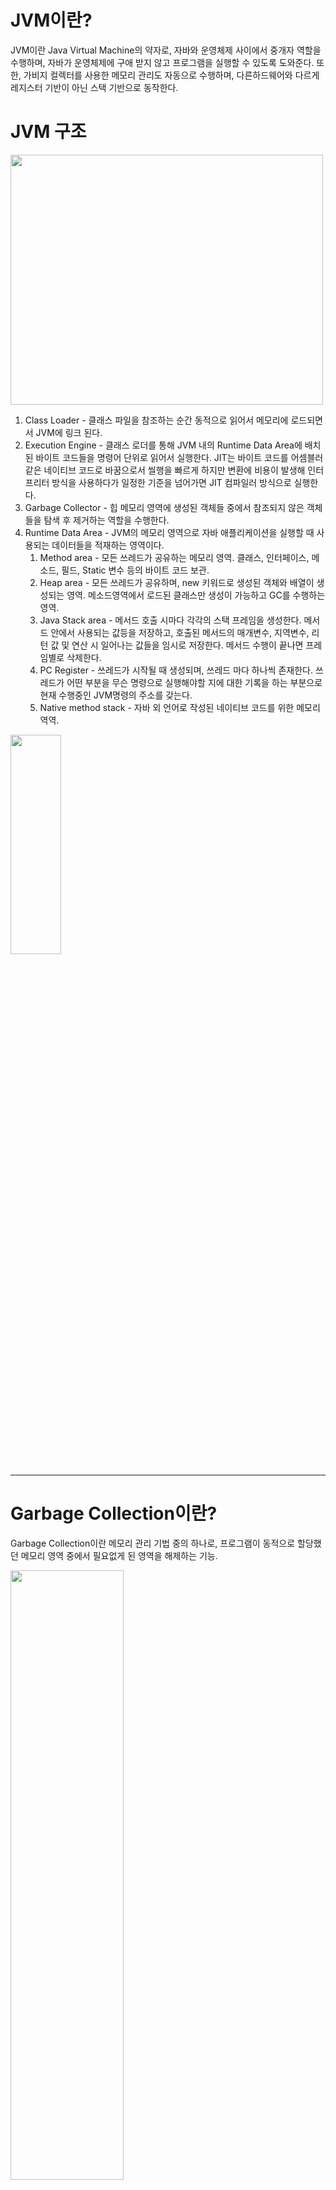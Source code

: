 # JVM이란?

JVM이란 Java Virtual Machine의 약자로, 자바와 운영체제 사이에서 중개자 역할을 수행하며, 자바가 운영체제에 구애 받지 않고  프로그램을 실행할 수 있도록 도와준다. 
또한, 가비지 컬렉터를 사용한 메모리 관리도 자동으로 수행하며, 다른하드웨어와 다르게 레지스터 기반이 아닌 스택 기반으로 동작한다.




# JVM 구조

<img src="https://img1.daumcdn.net/thumb/R1280x0/?scode=mtistory2&fname=https%3A%2F%2Fblog.kakaocdn.net%2Fdn%2FcQRqku%2Fbtru0vJ6Ixx%2F9qCTW7ChXc80fGfQUrT4B0%2Fimg.png" width="500" height="400"/>

1. Class Loader - 클래스 파일을 참조하는 순간 동적으로 읽어서 메모리에 로드되면서 JVM에 링크 된다.
2. Execution Engine - 클래스 로더를 통해 JVM 내의 Runtime Data Area에 배치된 바이트 코드들을 명령어 단위로 읽어서 실행한다. JIT는 바이트 코드를 어셈블러 같은 네이티브 코드로 바꿈으로서 씰행을 빠르게 하지만 변환에 비용이 발생해 인터프리터 방식을 사용하다가 일정한 기준을 넘어가면 JIT 컴파일러 방식으로 실행한다.
3. Garbage Collector - 힙 메모리 영역에 생성된 객체들 중에서 참조되지 않은 객체들을 탐색 후 제거하는 역할을 수행한다.
4. Runtime Data Area - JVM의 메모리 영역으로 자바 애플리케이션을 실행할 때 사용되는 데이터들을 적재하는 영역이다.
    1. Method area - 모든 쓰레드가 공유하는 메모리 영역. 클래스, 인터페이스, 메소드, 필드, Static 변수 등의 바이트 코드 보관.
    2. Heap area - 모든 쓰레드가 공유하며, new 키워드로 생성된 객체와 배열이 생성되는 영역. 메소드영역에서 로드된 클래스만 생성이 가능하고 GC를 수행하는 영역.
    3. Java Stack area - 메서드 호출 시마다 각각의 스택 프레임을 생성한다. 메서드 안에서 사용되는 값등을 저장하고, 호출된 메서드의 매개변수, 지역변수, 리턴 값 및 연산 시 일어나는 값들을 임시로 저장한다. 메서드 수행이 끝나면 프레임별로 삭제한다.
    4. PC Register - 쓰레드가 시작될 때 생성되며, 쓰레드 마다 하나씩 존재한다. 쓰레드가 어떤 부분을 무슨 명령으로 실행해야할 지에 대한 기록을 하는 부분으로 현재 수행중인 JVM명령의 주소를 갖는다.
    5. Native method stack - 자바 외 언어로 작성된 네이티브 코드를 위한 메모리 역역.

<img src="https://t1.daumcdn.net/cfile/tistory/992EE9465D08E9B903" width="40%" height="30%"/>

___

# Garbage Collection이란?
Garbage Collection이란 메모리 관리 기법 중의 하나로, 프로그램이 동적으로 할당했던 메모리 영역 중에서 필요없게 된 영역을 해제하는 기능.

<img src="https://velog.velcdn.com/images%2Frecordsbeat%2Fpost%2F682408fc-f29e-42e9-b980-3d6f1d6c4989%2Fimage.png" width="60%" height="50%">

* java8 부터 Perm영역은 제거되었다.

* eden, survivor0, survivor1, old 영역을 옮길 때마다 Age값을 증가시킨다.
* young 영역에서 특정 Age값 이상이 되어 old 영역으로 넘어 가는 것을 Promotion이라 한다.


**young 영역**
* 새롭게 생성된 객체가 할당(Allocation)되는 영역. young 영역에서 수행되는 GC를 Minor GC라고 부른다.
    * eden - young 영역중에서도 특히 방금 막 생성된 객체가 할당되는 영역
    * survivor - eden에서 reachable한 객체들이 할당되는 영역

**old 영역**
* youn영역에서 reachable 상태를 유지하며 특정 특정 Age값 이상인 객체가 할당되는 영역
* old 영역에서 수행되는 GC를 Major GC 또는 Full GC라고 부른다.

## GC 동작 알고리즘
<img src="https://velog.velcdn.com/images%2Frecordsbeat%2Fpost%2F55ab1fa7-3a87-4859-ac87-03a35bdcd9b1%2Fimage.png" width="55%" height="40%">

1. Reference Counting - 참조하는 수를 계산해 메모리를 해제한다. 순환참조를 해결할 수 없는 단점이 있다.
<img src="https://velog.velcdn.com/images%2Frecordsbeat%2Fpost%2F12cd90e8-2a6e-474a-b79e-ce50dd2bbe89%2Fimage.png" width="45%" height="30%">

2. Mark and Sweep - threa의 stack, method area 등 heap 영역 참조가 가능한 영역을 Root Set이라 하고 Root Set부터 참조상태를 확인하고(Mark) unreachable한 객체를 해제한다(Sweep).
<img src="https://velog.velcdn.com/images%2Frecordsbeat%2Fpost%2F40b78c47-247d-428b-a482-065116b2d6c2%2F0_-dB_3FTm5N-5kjN6.gif" width="45%" height="30%">

* Stop the World
가비지 컬렉션을 실행하기 위해 JVM이 애플리케이션의 실행을 멈추는 작업이다. GC가 실행될 때는 
GC를 실행하는 쓰레드를 제외한 모든 쓰레드들의 작업이 중단되고, GC가 완료되면 작업이 재개된다.
GC의 성능 개선을 위해 튜닝을 한다고 하면 보통 stop-the-world의 시간을 줄이는 작업을 하는 것이다.


https://junghyungil.tistory.com/133 - memory leak 정리
https://techblog.woowahan.com/2628/ - memory leak 해결
https://jithub.tistory.com/300 - heap dump 

# Memory Leak
CS 의미로 살펴볼 때, 컴퓨터 프로그램이 필요하지 않은 메모리를 계속 점유하고 있는 현상을 의미하고 자바에서는 더이상 사용되지 않는 객체들이 GC에 의해 회수되지 않고 계속 누적되는 현상을 말한다.

GC가 되지 않는 루트 참조 객체는 크게 3가지다.
1. Static 변수에 의한 객체 참조
    *  static은 GC에 대상이 되지 않는다. Static변수는 클래스가 생성될 때 메모리를 할당 받고 프로그램이 종료되는 시점에 반환되므로 사용하지 않고 있어도 메모리가 있다.
2. 모든 현재 자바 슬레드 스택내의 지역 변수, 매개변수에 의한 객체 참조
    * 자바에서 현재 실행중인(각 스레드별로) 모든 메소드내에 선언된 지역 변수와 매개변수에 의해 참조되는 객체와 그 객체로부터 직간접적으로 참조되는 모든 객체는 참조되어 사용될 가능성이 있으며,  


**참조**
 * https://velog.io/@recordsbeat/Garbage-Collector-%EC%A0%9C%EB%8C%80%EB%A1%9C-%EC%95%8C%EA%B8%B0
 * https://mangkyu.tistory.com/118
 * https://coding-factory.tistory.com/828

---
추가

static 은 런타임시 메소드 영역에 저장된다고 알고 있었다. 멀티스레드를 공부 하던중 heap에 할당되는 항목에 static variables가 있어 혼란스러워서 찾아봤다.

<img src="https://velog.velcdn.com/images%2Frecordsbeat%2Fpost%2F682408fc-f29e-42e9-b980-3d6f1d6c4989%2Fimage.png" width="60%" height="50%">

지금까지 메소드 영역과 영구영역은 각각 다른게 존재하고, Java 8 이후 부터는 PermGen은 제거되었다고 알고 있었다.(MetaSapce로 대체)

일단, 메서드 영역과 영구 영역의 관계를 살펴보자.

메서드 영역은 영구 영역의 일부이며 클래스 구조와 메서드 및 생성자의 코드를 저장하는 데 사용된다.

메서드 영역과 영구 영역은 서로 다른 관계가 아니라는 것이다.

java 8 버전 이전에는 heap이 아닌 영구 영역에서 static object를 관리했다.

영구 영역은 제한적 크기를 갖기 때문에 가장 큰 단점인 OOM error가 발생한다. 이로인해 JVM은 비용이 많이 드는 GC를 자주 수행해야 했다. 영구 영역의 크기를 조정할 수 있지만 어렵고, 자동으로 조정 가능하게 할 수 없다.

이러한 문제로 영구 영역은 Java 8 에서 완전히 제거되고 MetaSpace라는 새로운 기능을 도입했다.

MetaSpaece는 OS에 따라 자동으로 크기를 늘리는 차이가 있다.

<img src="https://img1.daumcdn.net/thumb/R1280x0/?scode=mtistory2&fname=https%3A%2F%2Fblog.kakaocdn.net%2Fdn%2Fb0U7RP%2Fbtq5Vxscf3t%2FbZfYBeNXiks8sKcs15v931%2Fimg.png" width="60%" height="50%">
<img src="https://img1.daumcdn.net/thumb/R1280x0/?scode=mtistory2&fname=https%3A%2F%2Fblog.kakaocdn.net%2Fdn%2Fb0U7RP%2Fbtq5Vxscf3t%2FbZfYBeNXiks8sKcs15v931%2Fimg.png" width="60%" height="50%">


[https://openjdk.java.net/jeps/122](https://openjdk.java.net/jeps/122)

내용을 해석해보자면, hotspot jvm에서 permanent영역은 제거되고 permenent에서 관리하던 class metadata, interned String, class static variable은 heap영역이나 native memory영역으로 옮겨졌다. 더 정확한 표현으로 class meta-data는 native memory로 interned String과 class static은 heap영역으로 할당된다.

따라서 자바 8부터는 static variables는 heap에 할당되는게 맞다.

또한 heap에 저장되기 때문에 참조되지 않는 static 레퍼런스인 경우에도 GC의 대상이 된다.

**참조**

* [https://jgrammer.tistory.com/144](https://jgrammer.tistory.com/144)
* [https://www.geeksforgeeks.org/metaspace-in-java-8-with-examples/](https://www.geeksforgeeks.org/metaspace-in-java-8-with-examples/)
